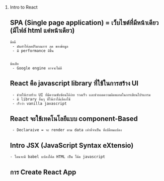 1.  Intro to React

    ## SPA (Single page application) = เว็บไซต์ที่มีหน้าเดียว (มีไฟล์ html แค่หน้าเดียว)

        ข้อดี
         - มันทำให้ลดปริมาณการ ลด ของข้อมูล
         - มี performance ดีขึ้น


        ข้อเสีย
         - Google engine อาจจะไม่ดี

    ## React คือ javascript library ที่ใช้ในการสร้าง UI

         - ช่วยให้เราสร้าง UI ที่มีความซับซ้อนได้ง่าย รวดเร็ว และช่วยลดความผิดพลาดในการเขียนโปรแกรม
         - มี library อื่นๆ ที่ให้เราได้เลือกใช้
         - เร็วว่า vanilla javascript

    ## React จะใช้เทคโนโลยีแบบ component-Based

         - Declaraive = จะ render ตาม data เท่าที่จำเป็น ที่เปลี่ยนแปลง

    ## Intro JSX (JavaScript Syntax eXtensio)

        - โดนจะมี babel แปลงโค้ด HTML เป็น โค้ด javascript

    ## การ Create React App
